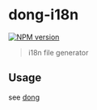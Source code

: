 # dong-i18n

[![NPM version](https://img.shields.io/npm/v/dong-i18n.svg?style=flat-square)](https://npmjs.org/package/dong-i18n)

> i18n file generator

## Usage

see [dong](https://github.com/crossjs/dong)
